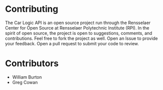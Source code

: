 
# Contributing

The Car Logic API is an open source project run through the Rensselaer Center for Open Source at Rensselaer Polytechnic Institute (RPI).
In the spirit of open source, the project is open to suggestions, comments, and contributions. Feel free to fork the project as well.
Open an Issue to provide your feedback. Open a pull request to submit your code to review.

# Contributors

* William Burton
* Greg Cowan
